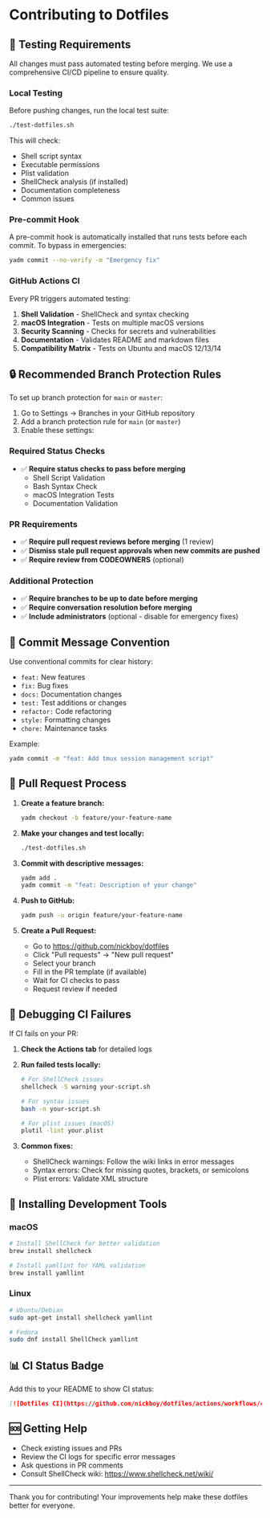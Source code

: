 # Contributing to Dotfiles

## 🧪 Testing Requirements

All changes must pass automated testing before merging. We use a comprehensive CI/CD pipeline to ensure quality.

### Local Testing

Before pushing changes, run the local test suite:

```bash
./test-dotfiles.sh
```

This will check:
- Shell script syntax
- Executable permissions
- Plist validation
- ShellCheck analysis (if installed)
- Documentation completeness
- Common issues

### Pre-commit Hook

A pre-commit hook is automatically installed that runs tests before each commit. To bypass in emergencies:

```bash
yadm commit --no-verify -m "Emergency fix"
```

### GitHub Actions CI

Every PR triggers automated testing:

1. **Shell Validation** - ShellCheck and syntax checking
2. **macOS Integration** - Tests on multiple macOS versions
3. **Security Scanning** - Checks for secrets and vulnerabilities
4. **Documentation** - Validates README and markdown files
5. **Compatibility Matrix** - Tests on Ubuntu and macOS 12/13/14

## 🔒 Recommended Branch Protection Rules

To set up branch protection for `main` or `master`:

1. Go to Settings → Branches in your GitHub repository
2. Add a branch protection rule for `main` (or `master`)
3. Enable these settings:

### Required Status Checks
- ✅ **Require status checks to pass before merging**
  - Shell Script Validation
  - Bash Syntax Check
  - macOS Integration Tests
  - Documentation Validation

### PR Requirements
- ✅ **Require pull request reviews before merging** (1 review)
- ✅ **Dismiss stale pull request approvals when new commits are pushed**
- ✅ **Require review from CODEOWNERS** (optional)

### Additional Protection
- ✅ **Require branches to be up to date before merging**
- ✅ **Require conversation resolution before merging**
- ✅ **Include administrators** (optional - disable for emergency fixes)

## 📝 Commit Message Convention

Use conventional commits for clear history:

- `feat:` New features
- `fix:` Bug fixes
- `docs:` Documentation changes
- `test:` Test additions or changes
- `refactor:` Code refactoring
- `style:` Formatting changes
- `chore:` Maintenance tasks

Example:
```bash
yadm commit -m "feat: Add tmux session management script"
```

## 🚀 Pull Request Process

1. **Create a feature branch:**
   ```bash
   yadm checkout -b feature/your-feature-name
   ```

2. **Make your changes and test locally:**
   ```bash
   ./test-dotfiles.sh
   ```

3. **Commit with descriptive messages:**
   ```bash
   yadm add .
   yadm commit -m "feat: Description of your change"
   ```

4. **Push to GitHub:**
   ```bash
   yadm push -u origin feature/your-feature-name
   ```

5. **Create a Pull Request:**
   - Go to https://github.com/nickboy/dotfiles
   - Click "Pull requests" → "New pull request"
   - Select your branch
   - Fill in the PR template (if available)
   - Wait for CI checks to pass
   - Request review if needed

## 🐛 Debugging CI Failures

If CI fails on your PR:

1. **Check the Actions tab** for detailed logs
2. **Run failed tests locally:**
   ```bash
   # For ShellCheck issues
   shellcheck -S warning your-script.sh
   
   # For syntax issues
   bash -n your-script.sh
   
   # For plist issues (macOS)
   plutil -lint your.plist
   ```

3. **Common fixes:**
   - ShellCheck warnings: Follow the wiki links in error messages
   - Syntax errors: Check for missing quotes, brackets, or semicolons
   - Plist errors: Validate XML structure

## 🔧 Installing Development Tools

### macOS
```bash
# Install ShellCheck for better validation
brew install shellcheck

# Install yamllint for YAML validation
brew install yamllint
```

### Linux
```bash
# Ubuntu/Debian
sudo apt-get install shellcheck yamllint

# Fedora
sudo dnf install ShellCheck yamllint
```

## 📊 CI Status Badge

Add this to your README to show CI status:

```markdown
[![Dotfiles CI](https://github.com/nickboy/dotfiles/actions/workflows/ci.yml/badge.svg)](https://github.com/nickboy/dotfiles/actions/workflows/ci.yml)
```

## 🆘 Getting Help

- Check existing issues and PRs
- Review the CI logs for specific error messages
- Ask questions in PR comments
- Consult ShellCheck wiki: https://www.shellcheck.net/wiki/

---

Thank you for contributing! Your improvements help make these dotfiles better for everyone.
